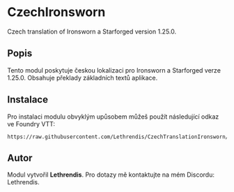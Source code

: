 
# CzechIronsworn

Czech translation of Ironsworn a Starforged version 1.25.0.

## Popis
Tento modul poskytuje českou lokalizaci pro Ironsworn a Starforged verze 1.25.0. Obsahuje překlady základních textů aplikace.

## Instalace
Pro instalaci modulu obvyklým upůsobem můžeš použít následující odkaz ve Foundry VTT:

```
https://raw.githubusercontent.com/Lethrendis/CzechTranslationIronsworn/main/module.json
```

## Autor
Modul vytvořil **Lethrendis**. Pro dotazy mě kontaktujte na mém Discordu: Lethrendis.
